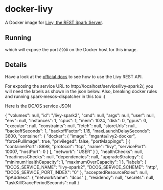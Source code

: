 # docker-livy
A Docker image for [Livy, the REST Spark Server](https://github.com/cloudera/livy).

## Running 

which will expose the port `8998` on the Docker host for this image.

## Details

Have a look at the [official docs](https://github.com/cloudera/livy#rest-api) to see how to use the Livy REST API.

For exposing the service URL to http://localhost/service/livy-spark2/, you will need the labels as shown in the json below. Also, breaking docker rules and running spark-mesos-dispatcher in this too :)

Here is the DC/OS service JSON

{
  "volumes": null,
  "id": "/livy-spark2",
  "cmd": null,
  "args": null,
  "user": null,
  "env": null,
  "instances": 1,
  "cpus": 1,
  "mem": 1024,
  "disk": 0,
  "gpus": 0,
  "executor": null,
  "constraints": null,
  "fetch": null,
  "storeUrls": null,
  "backoffSeconds": 1,
  "backoffFactor": 1.15,
  "maxLaunchDelaySeconds": 3600,
  "container": {
    "docker": {
      "image": "mganta/livy2-docker",
      "forcePullImage": true,
      "privileged": false,
      "portMappings": [
        {
          "containerPort": 8998,
          "protocol": "tcp",
          "name": "livy",
          "servicePort": 10007,
          "hostPort": 0
        }
      ],
      "network": "USER"
    }
  },
  "healthChecks": null,
  "readinessChecks": null,
  "dependencies": null,
  "upgradeStrategy": {
    "minimumHealthCapacity": 1,
    "maximumOverCapacity": 1
  },
  "labels": {
    "DCOS_SERVICE_NAME": "livy-spark2",
    "DCOS_SERVICE_SCHEME": "http",
    "DCOS_SERVICE_PORT_INDEX": "0"
  },
  "acceptedResourceRoles": null,
  "ipAddress": {
    "networkName": "dcos"
  },
  "residency": null,
  "secrets": null,
  "taskKillGracePeriodSeconds": null
}
